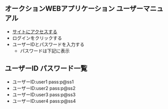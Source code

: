 オークションWEBアプリケーション ユーザーマニュアル
---
- [サイトにアクセスする](http://150.89.233.201/)  
- ログインをクリックする  
- ユーザーIDとパスワードを入力する  
  - パスワードは下記に表示  

ユーザーID パスワード一覧
---
- ユーザーID:user1 pass:p@ss1  
- ユーザーID:user2 pass:p@ss2  
- ユーザーID:user3 pass:p@ss3  
- ユーザーID:user4 pass:p@ss4  
